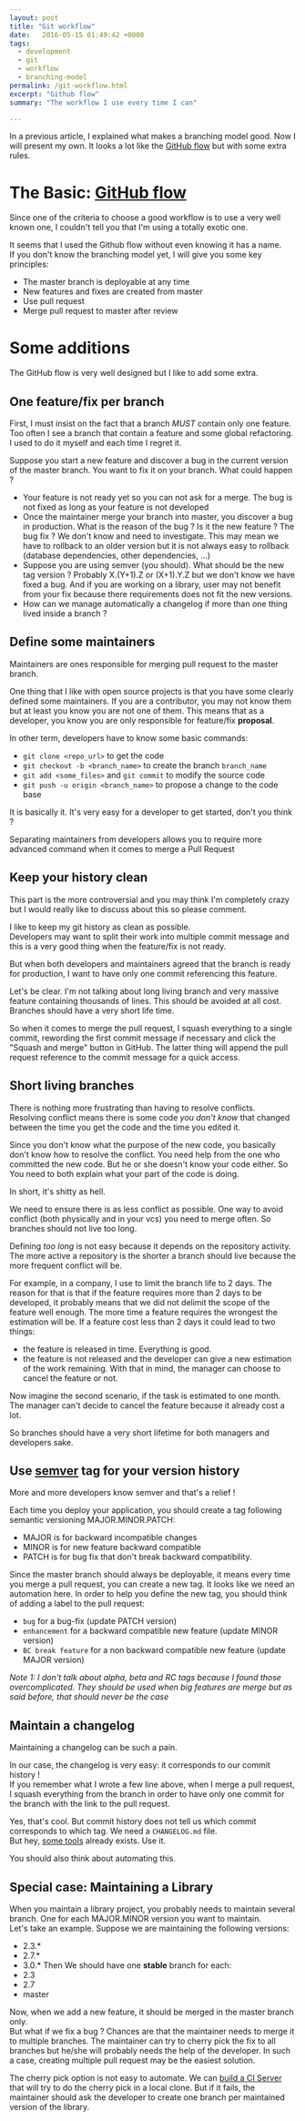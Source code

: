 ```yaml
---
layout: post
title: "Git workflow"
date:   2016-05-15 01:49:42 +0000
tags:
  - development
  - git
  - workflow
  - branching-model
permalink: /git-workflow.html
excerpt: "Github flow"
summary: "The workflow I use every time I can"

---
```


In a previous article, I explained what makes a branching model good. 
Now I will present my own. It looks a lot like the [GitHub flow](http://scottchacon.com/2011/08/31/github-flow.html) 
but with some extra rules.

# The Basic: [GitHub flow](http://scottchacon.com/2011/08/31/github-flow.html)

Since one of the criteria to choose a good workflow is to use a very
well known one, I couldn't tell you that I'm using a totally exotic one.

It seems that I used the Github flow without even knowing it has a name.  
If you don't know the branching model yet, I will give you some key
principles:

- The master branch is deployable at any time
- New features and fixes are created from master
- Use pull request
- Merge pull request to master after review

# Some additions

The GitHub flow is very well designed but I like to add some extra.

## One feature/fix per branch

First, I must insist on the fact that a branch _MUST_ contain only one 
feature. Too often I see a branch that contain a feature and some 
global refactoring. I used to do it myself and each time I regret it.

Suppose you start a new feature and discover a bug in the current
version of the master branch. You want to fix it on your branch. What 
could happen ?
- Your feature is not ready yet so you can not ask for a merge. The bug
 is not fixed as long as your feature is not developed
- Once the maintainer merge your branch into master, you discover a bug 
 in production. What is the reason of the bug ? Is it the new feature ? 
 The bug fix ? We don't know and need to investigate. This may mean we 
 have to rollback to an older version but it is not always easy to
 rollback (database dependencies, other dependencies, ...)
- Suppose you are using semver (you should). What should be the new
 tag version ? Probably X.(Y+1).Z or (X+1).Y.Z but we don't know we have
 fixed a bug. And if you are working on a library, user may not benefit
 from your fix because there requirements does not fit the new versions.
- How can we manage automatically a changelog if more than one thing
 lived inside a branch ?

## Define some maintainers

Maintainers are ones responsible for merging pull request to the master 
branch.

One thing that I like with open source projects is that you have some
clearly defined some maintainers. If you are a contributor, you may not
know them but at least you know you are not one of them. This means that
as a developer, you know you are only responsible for feature/fix
**proposal**.

In other term, developers have to know some basic commands:
- `git clone <repo_url>` to get the code
- `git checkout -b <branch_name>` to create the branch `branch_name`
- `git add <some_files>` and `git commit` to modify the source code
- `git push -u origin <branch_name>` to propose a change to the code
base

It is basically it. It's very easy for a developer to get started, don't
you think ?

Separating maintainers from developers allows you to require more 
advanced command when it comes to merge a Pull Request

## Keep your history clean

This part is the more controversial and you may think I'm completely 
crazy but I would really like to discuss about this so please comment.
 
I like to keep my git history as clean as possible.  
Developers may want to split their work into multiple commit message and
this is a very good thing when the feature/fix is not ready.

But when both developers and maintainers agreed that the branch is 
ready for production, I want to have only one commit referencing this 
feature.

Let's be clear. I'm not talking about long living branch and very
massive feature containing thousands of lines. This should be avoided at
all cost. Branches should have a very short life time.

So when it comes to merge the pull request, I squash everything to a
single commit, rewording the first commit message if necessary and click
the "Squash and merge" button in GitHub. The latter thing will append
the pull request reference to the commit message for a quick access.

## Short living branches

There is nothing more frustrating than having to resolve conflicts.  
Resolving conflict means there is some code _you don't know_ that
changed between the time you get the code and the time you edited it.

Since you don't know what the purpose of the new code, you basically 
don't know how to resolve the conflict. You need help from the one 
who committed the new code. But he or she doesn't know your code either.
So You need to both explain what your part of the code is doing.

In short, it's shitty as hell.

We need to ensure there is as less conflict as possible. One way to 
avoid conflict (both physically and in your vcs) you need to merge 
often. So branches should not live too long.

Defining _too long_ is not easy because it depends on the repository 
activity. The more active a repository is the shorter a branch should
live because the more frequent conflict will be.

For example, in a company, I use to limit the branch life to 2 days. 
The reason for that is that if the feature requires more than 2 days to
be developed, it probably means that we did not delimit the scope of the
feature well enough. The more time a feature requires the wrongest the
estimation will be.
If a feature cost less than 2 days it could lead to two things:
- the feature is released in time. Everything is good.
- the feature is not released and the developer can give a new
estimation of the work remaining. With that in mind, the manager can
choose to cancel the feature or not.

Now imagine the second scenario, if the task is estimated to one month.
The manager can't decide to cancel the feature because it already cost a
lot.

So branches should have a very short lifetime for both managers and 
developers sake.

## Use [semver](http://semver.org/) tag for your version history

More and more developers know semver and that's a relief !

Each time you deploy your application, you should create a tag following
semantic versioning MAJOR.MINOR.PATCH:
- MAJOR is for backward incompatible changes
- MINOR is for new feature backward compatible
- PATCH is for bug fix that don't break backward compatibility.

Since the master branch should always be deployable, it means every time
you merge a pull request, you can create a new tag. It looks like we 
need an automation here.
In order to help you define the new tag, you should think of adding a 
label to the pull request:
- `bug` for a bug-fix (update PATCH version)
- `enhancement` for a backward compatible new feature (update MINOR
version)
- `BC break feature` for a non backward compatible new feature (update
MAJOR version)

_Note 1: I don't talk about alpha, beta and RC tags because I found
those overcomplicated. They should be used when big features are merge
but as said before, that should never be the case_

## Maintain a changelog

Maintaining a changelog can be such a pain.

In our case, the changelog is very easy: it corresponds to our commit 
history !  
If you remember what I wrote a few line above, when I merge a pull
request, I squash everything from the branch in order to have only one
commit for the branch with the link to the pull request.  

Yes, that's cool. But commit history does not tell us which commit
corresponds to which tag. We need a `CHANGELOG.md` file.  
But hey, [some tools](https://github.com/skywinder/github-changelog-generator#output-example) already exists. Use it.

You should also think about automating this.

## Special case: Maintaining a Library

When you maintain a library project, you probably needs to maintain 
several branch. One for each MAJOR.MINOR version you want to maintain.  
Let's take an example. Suppose we are maintaining the following versions:
- 2.3.*
- 2.7.*
- 3.0.*
Then We should have one **stable** branch for each:
- 2.3
- 2.7
- master

Now, when we add a new feature, it should be merged in the master branch
only.  
But what if we fix a bug ? Chances are that the maintainer needs to
merge it to multiple branches. The maintainer can try to cherry pick the
fix to all branches but he/she will probably needs the help of the 
developer. In such a case, creating multiple pull request may be the
easiest solution.

The cherry pick option is not easy to automate. We can [build a CI Server](https://developer.github.com/guides/building-a-ci-server/)
that will try to do the cherry pick in a local clone. But if it fails, 
the maintainer should ask the developer to create one branch per
maintained version of the library.
